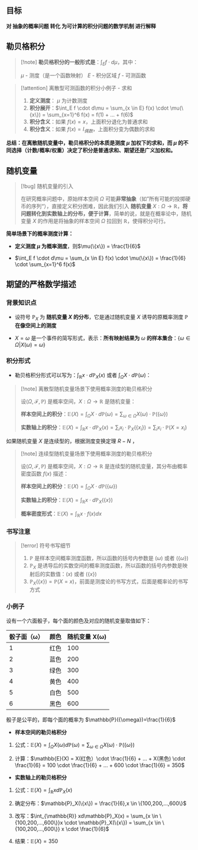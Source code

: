 
## 目标

**对 抽象的概率问题 转化 为可计算的积分问题的数学机制 进行解释**

## 勒贝格积分

>[!note] **勒贝格积分的一般形式是**：$\int_E f \cdot d\mu$，其中：
>
>$\mu$  - 测度（是一个函数映射）
>$E$ - 积分区域
>$f$  - 可测函数

>[!attention] 离散型可测函数的积分小例子 - 求和
>
>1. **定义测度**： $\mu$ 为计数测度
>2. **积分展开**：$\int_E f \cdot d\mu = \sum_{x \in E} f(x) \cdot \mu(\{x\}) = \sum_{x=1}^6 f(x) = f(1) + ... + f(6)$
>3. **积分含义**：如果 $f(x) = x$，上面积分退化为普通求和
>4. **积分含义**：如果 $f(x) = I_{偶数}$，上面积分变为偶数的求和

**总结：在离散随机变量中，勒贝格积分的本质是测度 $\mu$ 加权下的求和，而 $\mu$ 的不同选择（计数/概率/权重）决定了积分是普通求和、期望还是广义加权和。**

## 随机变量

>[!bug] 随机变量的引入
>
>在研究概率问题中，原始样本空间 $\Omega$ 可能**非常抽象**（如”所有可能的投掷硬币的序列“），直接定义积分困难，因此我们引入 **随机变量** $X:\Omega \to \mathbb{R}$，**将问题转化到实数轴上的分布，便于计算**，简单的说，就是在概率论中，随机变量 $X$ 的作用是将抽象的样本空间 $\Omega$ 拉回到 $\mathbb{R}$，使得积分可行。

**简单场景下的概率测度计算：**

- **定义测度 $\mu$ 为概率测度**，则$\mu(\{x\}) = \frac{1}{6}$

- $\int_E f \cdot d\mu = \sum_{x \in E} f(x) \cdot \mu(\{x\}) = \frac{1}{6} \cdot \sum_{x=1}^6 f(x)$

## 期望的严格数学描述

### 背景知识点

- 设符号 $\mathbb{P}_X$ 为 **随机变量 $X$ 的分布**，它是通过随机变量 $X$ 诱导的原概率测度 $\mathbb{P}$ **在像空间上的测度**

-  $X = \omega$ 是一个事件的简写形式，表示：**所有映射结果为** $\omega$ **的样本集合**：$\{\omega \in \Omega | X(\omega) = \omega\}$
### 积分形式

- 勒贝格积分形式可以写为：$\int_{\mathbb{R}} x \cdot d\mathbb{P}_X(x)$ 或者 $\int_{\Omega} X \cdot d\mathbb{P}(\omega)$：

>[!note] 离散型随机变量场景下使用概率测度的勒贝格积分
>
>设$(\Omega,\mathcal{F},\mathbb{P})$ 是概率空间，$X:\Omega \to \mathbb{R}$ 是随机变量：
>
>**样本空间上的积分**：$\mathbb{E}(X) = \int_{\Omega} X \cdot d\mathbb{P}(\omega) = \sum_{\omega \in \Omega} X(\omega) \cdot \mathbb{P}(\{\omega\})$
>
>**实数轴上的积分**：$\mathbb{E}(X) = \int_{\mathbb{R}} x \cdot d\mathbb{P}_X(x) = \sum_i x_i \cdot \mathbb{P}_X(\{x_i\}) = \sum_i x_i \cdot \mathbb{P}(X =x_i)$

如果随机变量 $X$ 是连续型的，根据测度变换定理 $R-N$ ，

>[!note] 连续型随机变量场景下使用概率测度的勒贝格积分
>
>设$(\Omega,\mathcal{F},\mathbb{P})$ 是概率空间，$X:\Omega \to \mathbb{R}$ 是连续型的随机变量，其分布由概率密度函数 $f(x)$ 描述：
 >
>**样本空间上的积分**：$\mathbb{E}(X) = \int_{\Omega} X \cdot d\mathbb{P}(\{\omega\})$
>
>**实数轴上的积分**：$\mathbb{E}(X) = \int_{\mathbb{R}} x \cdot d\mathbb{P}_X(\{x\})$
>
>**概率密度形式**：$\mathbb{E}(X) = \int_{\mathbb{R}} x \cdot f(x)dx$
### 书写注意

>[!error] 符号书写细节
>
>1. $\mathbb{P}$ 是样本空间概率测度函数，所以函数的括号内参数是 $(\omega)$ 或者 $(\{\omega\})$
>2. $\mathbb{P}_X$ 是诱导后的实数空间的概率测度函数，所以函数的括号内参数是映射后的实数值：$(x)$ 或者 $(\{x\})$
>3. $\mathbb{P}_X(\{x\}) = \mathbb{P}(X = x)$，前面是测度论的书写方式，后面是概率论的书写方式
>

### 小例子

设有一个六面骰子，每个面的颜色及对应的随机变量取值如下：

| 骰子面（ω） | 颜色  | 随机变量 X(ω) |
| ------ | --- | --------- |
| 1      | 红色  | 100       |
| 2      | 蓝色  | 200       |
| 3      | 绿色  | 300       |
| 4      | 黄色  | 400       |
| 5      | 白色  | 500       |
| 6      | 黑色  | 600       |
骰子是公平的，即每个面的概率为 $\mathbb{P}({\omega})=\frac{1}{6}$

- **样本空间的勒贝格积分**

1. 公式：$\mathbb{E}(X) = \int_{\Omega} X(\omega)d\mathbb{P}(\omega) = \sum_{\omega \in \Omega}X(\omega) \cdot \mathbb{P}(\{\omega\})$

2. 计算：$\mathbb{E}(X) = X(红色）\cdot \frac{1}{6} + ... + X(黑色) \cdot \frac{1}{6} = 100 \cdot \frac{1}{6} + ... + 600 \cdot \frac{1}{6} = 350$

- **实数轴上的勒贝格积分**

1. 公式：$\mathbb{E}(X) = \int_{\mathbb{R}} xd\mathbb{P}_X(x)$

2. 确定分布：$\mathbb{P}_X(\{x\}) = \frac{1}{6},x \in \{100,200,...,600\}$

3. 改写：$\int_{\mathbb{R}} xd\mathbb{P}_X(x) = \sum_{x \in \{100,200,...,600\}}x \cdot \mathbb{P}_X(\{x\}) = \sum_{x \in \{100,200,...,600\}} x \cdot \frac{1}{6}$

4. 结果：$\mathbb{E}(X) = 350$


